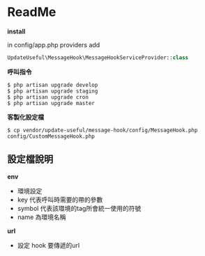 # ReadMe

**install**

in config/app.php providers add
```php
UpdateUseful\MessageHook\MessageHookServiceProvider::class
```

**呼叫指令**
```
$ php artisan upgrade develop
$ php artisan upgrade staging
$ php artisan upgrade cron
$ php artisan upgrade master
```

**客製化設定檔**
```
$ cp vendor/update-useful/message-hook/config/MessageHook.php config/CustomMessageHook.php
```

## 設定檔說明

**env**
- 環境設定
- key 代表呼叫時需要的帶的參數
- symbol 代表該環境的tag所會統一使用的符號
- name 為環境名稱

**url**
- 設定 hook 要傳遞的url